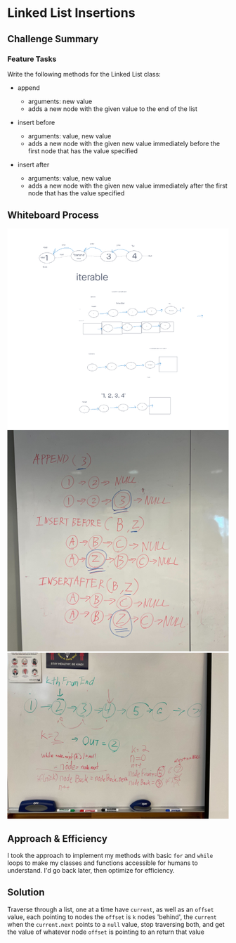 # Linked List Insertions

## Challenge Summary

### Feature Tasks

Write the following methods for the Linked List class:

- append
  - arguments: new value
  - adds a new node with the given value to the end of the list

- insert before
  - arguments: value, new value
  - adds a new node with the given new value immediately before the first node that has the value specified

- insert after
  - arguments: value, new value
  - adds a new node with the given new value immediately after the first node that has the value specified

## Whiteboard Process

![Singly Linked List Whiteboard](./images/05.png "Singly Linked List Whiteboard")
![Linked List Insertions](./images/06.jpg "Linked List Insertions")
![Kth from the end](./images/07.jpg "Kth from the end")

## Approach & Efficiency

I took the approach to implement my methods with basic `for` and `while` loops to make my classes and functions accessible for humans to understand. I'd go back later, then optimize for efficiency.

## Solution

Traverse through a list, one at a time
have `current`, as well as an `offset` value, each pointing to nodes
the `offset` is `k` nodes 'behind', the `current`
when the `current.next` points to a `null` value, stop  traversing both, and get the value of whatever node `offset` is pointing to an return that value
